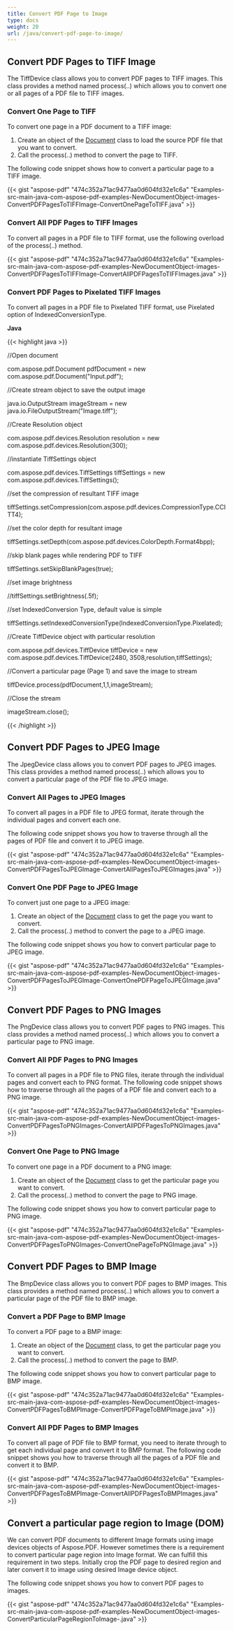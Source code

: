 ```yaml
---
title: Convert PDF Page to Image
type: docs
weight: 20
url: /java/convert-pdf-page-to-image/
---
```


## **Convert PDF Pages to TIFF Image**
The TiffDevice class allows you to convert PDF pages to TIFF images. This class provides a method named process(..) which allows you to convert one or all pages of a PDF file to TIFF images.
### **Convert One Page to TIFF**
To convert one page in a PDF document to a TIFF image:

1. Create an object of the [Document](https://apireference.aspose.com/java/pdf/com.aspose.pdf/Document) class to load the source PDF file that you want to convert.
1. Call the process(..) method to convert the page to TIFF.

The following code snippet shows how to convert a particular page to a TIFF image.



{{< gist "aspose-pdf" "474c352a71ac9477aa0d604fd32e1c6a" "Examples-src-main-java-com-aspose-pdf-examples-NewDocumentObject-images-ConvertPDFPagesToTIFFImage-ConvertOnePageToTIFF.java" >}}


### **Convert All PDF Pages to TIFF Images**
To convert all pages in a PDF file to TIFF format, use the following overload of the process(..) method.

{{< gist "aspose-pdf" "474c352a71ac9477aa0d604fd32e1c6a" "Examples-src-main-java-com-aspose-pdf-examples-NewDocumentObject-images-ConvertPDFPagesToTIFFImage-ConvertAllPDFPagesToTIFFImages.java" >}}
### **Convert PDF Pages to Pixelated TIFF Images**
To convert all pages in a PDF file to Pixelated TIFF format, use Pixelated option of IndexedConversionType.

**Java**

{{< highlight java >}}

 //Open document

com.aspose.pdf.Document pdfDocument = new com.aspose.pdf.Document("Input.pdf");

//Create stream object to save the output image

java.io.OutputStream imageStream = new java.io.FileOutputStream("Image.tiff");

//Create Resolution object

com.aspose.pdf.devices.Resolution resolution = new com.aspose.pdf.devices.Resolution(300);

//instantiate TiffSettings object

com.aspose.pdf.devices.TiffSettings tiffSettings  = new com.aspose.pdf.devices.TiffSettings();

//set the compression of resultant TIFF image

tiffSettings.setCompression(com.aspose.pdf.devices.CompressionType.CCITT4);

//set the color depth for resultant image

tiffSettings.setDepth(com.aspose.pdf.devices.ColorDepth.Format4bpp);

//skip blank pages while rendering PDF to TIFF

tiffSettings.setSkipBlankPages(true);

//set image brightness

//tiffSettings.setBrightness(.5f);

//set IndexedConversion Type, default value is simple

tiffSettings.setIndexedConversionType(IndexedConversionType.Pixelated);

//Create TiffDevice object with particular resolution

com.aspose.pdf.devices.TiffDevice   tiffDevice = new com.aspose.pdf.devices.TiffDevice(2480, 3508,resolution,tiffSettings);

//Convert a particular page (Page 1) and save the image to stream

tiffDevice.process(pdfDocument,1,1,imageStream);

//Close the stream

imageStream.close();

{{< /highlight >}}


## **Convert PDF Pages to JPEG Image**
The JpegDevice class allows you to convert PDF pages to JPEG images. This class provides a method named process(..) which allows you to convert a particular page of the PDF file to JPEG image.
### **Convert All Pages to JPEG Images**
To convert all pages in a PDF file to JPEG format, iterate through the individual pages and convert each one.

The following code snippet shows you how to traverse through all the pages of PDF file and convert it to JPEG image.

{{< gist "aspose-pdf" "474c352a71ac9477aa0d604fd32e1c6a" "Examples-src-main-java-com-aspose-pdf-examples-NewDocumentObject-images-ConvertPDFPagesToJPEGImage-ConvertAllPagesToJPEGImages.java" >}}


### **Convert One PDF Page to JPEG Image**
To convert just one page to a JPEG image:

1. Create an object of the [Document](https://apireference.aspose.com/java/pdf/com.aspose.pdf/Document) class to get the page you want to convert.
1. Call the process(..) method to convert the page to a JPEG image.

The following code snippet shows you how to convert particular page to JPEG image.

{{< gist "aspose-pdf" "474c352a71ac9477aa0d604fd32e1c6a" "Examples-src-main-java-com-aspose-pdf-examples-NewDocumentObject-images-ConvertPDFPagesToJPEGImage-ConvertOnePDFPageToJPEGImage.java" >}}


## **Convert PDF Pages to PNG Images**
The PngDevice class allows you to convert PDF pages to PNG images. This class provides a method named process(..) which allows you to convert a particular page to PNG image.
### **Convert All PDF Pages to PNG Images**
To convert all pages in a PDF file to PNG files, iterate through the individual pages and convert each to PNG format. The following code snippet shows how to traverse through all the pages of a PDF file and convert each to a PNG image.



{{< gist "aspose-pdf" "474c352a71ac9477aa0d604fd32e1c6a" "Examples-src-main-java-com-aspose-pdf-examples-NewDocumentObject-images-ConvertPDFPagesToPNGImages-ConvertAllPDFPagesToPNGImages.java" >}}


### **Convert One Page to PNG Image**
To convert one page in a PDF document to a PNG image:

1. Create an object of the [Document](https://apireference.aspose.com/java/pdf/com.aspose.pdf/Document) class to get the particular page you want to convert.
1. Call the process(..) method to convert the page to PNG image.

The following code snippet shows you how to convert particular page to PNG image.

{{< gist "aspose-pdf" "474c352a71ac9477aa0d604fd32e1c6a" "Examples-src-main-java-com-aspose-pdf-examples-NewDocumentObject-images-ConvertPDFPagesToPNGImages-ConvertOnePageToPNGImage.java" >}}


## **Convert PDF Pages to BMP Image**
The BmpDevice class allows you to convert PDF pages to BMP images. This class provides a method named process(..) which allows you to convert a particular page of the PDF file to BMP image.
### **Convert a PDF Page to BMP Image**
To convert a PDF page to a BMP image:

1. Create an object of the [Document](https://apireference.aspose.com/java/pdf/com.aspose.pdf/Document) class, to get the particular page you want to convert.
1. Call the process(..) method to convert the page to BMP.

The following code snippet shows you how to convert particular page to BMP image.

{{< gist "aspose-pdf" "474c352a71ac9477aa0d604fd32e1c6a" "Examples-src-main-java-com-aspose-pdf-examples-NewDocumentObject-images-ConvertPDFPagesToBMPImage-ConvertPDFPageToBMPImage.java" >}}
### **Convert All PDF Pages to BMP Images**
To convert all page of PDF file to BMP format, you need to iterate through to get each individual page and convert it to BMP format. The following code snippet shows you how to traverse through all the pages of a PDF file and convert it to BMP.

{{< gist "aspose-pdf" "474c352a71ac9477aa0d604fd32e1c6a" "Examples-src-main-java-com-aspose-pdf-examples-NewDocumentObject-images-ConvertPDFPagesToBMPImage-ConvertAllPDFPagesToBMPImages.java" >}}


## **Convert a particular page region to Image (DOM)**
We can convert PDF documents to different Image formats using image devices objects of Aspose.PDF. However sometimes there is a requirement to convert particular page region into Image format. We can fulfill this requirement in two steps. Initially crop the PDF page to desired region and later convert it to image using desired Image device object.

The following code snippet shows you how to convert PDF pages to images.

{{< gist "aspose-pdf" "474c352a71ac9477aa0d604fd32e1c6a" "Examples-src-main-java-com-aspose-pdf-examples-NewDocumentObject-images-ConvertParticularPageRegionToImage-.java" >}}



